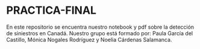 # PRACTICA-FINAL
En este repositorio se encuentra nuestro notebook y pdf sobre la detección de siniestros en Canadá.
Nuestro grupo está formado por: Paula García del Castillo, Mónica Nogales Rodríguez y Noelia Cárdenas Salamanca.
